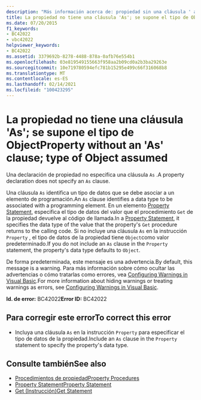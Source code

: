 ```yaml
---
description: "Más información acerca de: propiedad sin una cláusula ' as '; se supone el tipo de objeto"
title: La propiedad no tiene una cláusula 'As'; se supone el tipo de Object
ms.date: 07/20/2015
f1_keywords:
- BC42022
- vbc42022
helpviewer_keywords:
- BC42022
ms.assetid: 3379692b-8278-4488-878a-0afb76e554b1
ms.openlocfilehash: 03e819549155663f958aa2b09cd0a2b3ba29263e
ms.sourcegitcommit: 10e719780594efc781b15295e499c66f316068b8
ms.translationtype: MT
ms.contentlocale: es-ES
ms.lasthandoff: 02/14/2021
ms.locfileid: "100423295"
---
```

# <a name="property-without-an-as-clause-type-of-object-assumed"></a><span data-ttu-id="331e0-103">La propiedad no tiene una cláusula 'As'; se supone el tipo de Object</span><span class="sxs-lookup"><span data-stu-id="331e0-103">Property without an 'As' clause; type of Object assumed</span></span>

<span data-ttu-id="331e0-104">Una declaración de propiedad no especifica una cláusula `As` .</span><span class="sxs-lookup"><span data-stu-id="331e0-104">A property declaration does not specify an `As` clause.</span></span>  
  
 <span data-ttu-id="331e0-105">Una cláusula `As` identifica un tipo de datos que se debe asociar a un elemento de programación.</span><span class="sxs-lookup"><span data-stu-id="331e0-105">An `As` clause identifies a data type to be associated with a programming element.</span></span> <span data-ttu-id="331e0-106">En un elemento [Property Statement](../language-reference/statements/property-statement.md), especifica el tipo de datos del valor que el procedimiento `Get` de la propiedad devuelve al código de llamada.</span><span class="sxs-lookup"><span data-stu-id="331e0-106">In a [Property Statement](../language-reference/statements/property-statement.md), it specifies the data type of the value that the property's `Get` procedure returns to the calling code.</span></span> <span data-ttu-id="331e0-107">Si no incluye una cláusula `As` en la instrucción `Property` , el tipo de datos de la propiedad tiene `Object`como valor predeterminado.</span><span class="sxs-lookup"><span data-stu-id="331e0-107">If you do not include an `As` clause in the `Property` statement, the property's data type defaults to `Object`.</span></span>  
  
 <span data-ttu-id="331e0-108">De forma predeterminada, este mensaje es una advertencia.</span><span class="sxs-lookup"><span data-stu-id="331e0-108">By default, this message is a warning.</span></span> <span data-ttu-id="331e0-109">Para más información sobre cómo ocultar las advertencias o cómo tratarlas como errores, vea [Configuring Warnings in Visual Basic](/visualstudio/ide/configuring-warnings-in-visual-basic).</span><span class="sxs-lookup"><span data-stu-id="331e0-109">For more information about hiding warnings or treating warnings as errors, see [Configuring Warnings in Visual Basic](/visualstudio/ide/configuring-warnings-in-visual-basic).</span></span>  
  
 <span data-ttu-id="331e0-110">**Id. de error:** BC42022</span><span class="sxs-lookup"><span data-stu-id="331e0-110">**Error ID:** BC42022</span></span>  
  
## <a name="to-correct-this-error"></a><span data-ttu-id="331e0-111">Para corregir este error</span><span class="sxs-lookup"><span data-stu-id="331e0-111">To correct this error</span></span>  
  
- <span data-ttu-id="331e0-112">Incluya una cláusula `As` en la instrucción `Property` para especificar el tipo de datos de la propiedad.</span><span class="sxs-lookup"><span data-stu-id="331e0-112">Include an `As` clause in the `Property` statement to specify the property's data type.</span></span>  
  
## <a name="see-also"></a><span data-ttu-id="331e0-113">Consulte también</span><span class="sxs-lookup"><span data-stu-id="331e0-113">See also</span></span>

- [<span data-ttu-id="331e0-114">Procedimientos de propiedad</span><span class="sxs-lookup"><span data-stu-id="331e0-114">Property Procedures</span></span>](../programming-guide/language-features/procedures/property-procedures.md)
- [<span data-ttu-id="331e0-115">Property Statement</span><span class="sxs-lookup"><span data-stu-id="331e0-115">Property Statement</span></span>](../language-reference/statements/property-statement.md)
- [<span data-ttu-id="331e0-116">Get (Instrucción)</span><span class="sxs-lookup"><span data-stu-id="331e0-116">Get Statement</span></span>](../language-reference/statements/get-statement.md)
